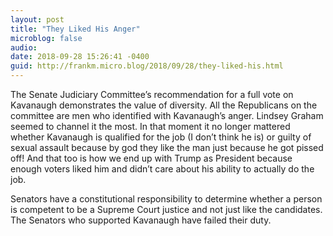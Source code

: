 ```yaml
---
layout: post
title: "They Liked His Anger"
microblog: false
audio: 
date: 2018-09-28 15:26:41 -0400
guid: http://frankm.micro.blog/2018/09/28/they-liked-his.html
---
```

The Senate Judiciary Committee’s recommendation for a full vote on Kavanaugh demonstrates the value of diversity. All the Republicans on the committee are men who identified with Kavanaugh’s anger. Lindsey Graham seemed to channel it the most. In that moment it no longer mattered whether Kavanaugh is qualified for the job (I don’t think he is) or guilty of sexual assault because by god they like the man just because he got pissed off! And that too is how we end up with Trump as President because enough voters liked him and didn’t care about his ability to actually do the job. 

Senators have a constitutional responsibility to determine whether a person is competent to be a Supreme Court justice and not just like the candidates. The Senators who supported Kavanaugh have failed their duty. 
